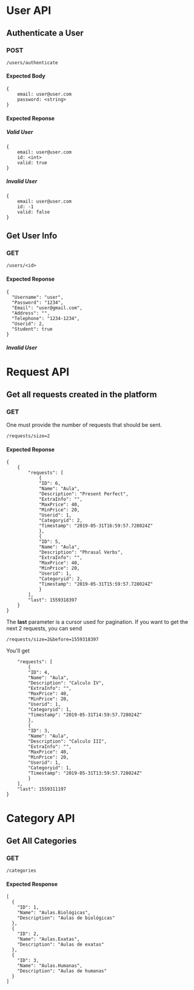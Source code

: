 # User API

## Authenticate a User

### POST

```
/users/authenticate
```

#### Expected Body
```
{
    email: user@user.com
    password: <string>
}
```

#### Expected Reponse

##### Valid User

```
{
    email: user@user.com
    id: <int>
    valid: true
}
```

##### Invalid User

```
{
    email: user@user.com
    id: -1
    valid: false
}
```

## Get User Info

### GET

```
/users/<id>
```

#### Expected Reponse

```
{
  "Username": "user",
  "Password": "1234",
  "Email": "user@gmail.com",
  "Address": "",
  "Telephone": "1234-1234",
  "Userid": 2,
  "Student": true
}
```

##### Invalid User

# Request API

## Get all requests created in the platform

### GET

One must provide the number of requests that should be sent.

```
/requests/size=2
```

#### Expected Reponse

```
{
    {
        "requests": [
            {
            "ID": 6,
            "Name": "Aula",
            "Description": "Present Perfect",
            "ExtraInfo": "",
            "MaxPrice": 40,
            "MinPrice": 20,
            "Userid": 1,
            "Categoryid": 2,
            "Timestamp": "2019-05-31T16:59:57.728024Z"
            },
            {
            "ID": 5,
            "Name": "Aula",
            "Description": "Phrasal Verbs",
            "ExtraInfo": "",
            "MaxPrice": 40,
            "MinPrice": 20,
            "Userid": 1,
            "Categoryid": 2,
            "Timestamp": "2019-05-31T15:59:57.728024Z"
            }
        ],
        "last": 1559318397
    }
}
```

The **last** parameter is a cursor used for pagination. If you want to get the next 2 requests, you can send

```
/requests/size=2&before=1559318397
```

You'll get

```{
    "requests": [
        {
        "ID": 4,
        "Name": "Aula",
        "Description": "Calculo IV",
        "ExtraInfo": "",
        "MaxPrice": 40,
        "MinPrice": 20,
        "Userid": 1,
        "Categoryid": 1,
        "Timestamp": "2019-05-31T14:59:57.728024Z"
        },
        {
        "ID": 3,
        "Name": "Aula",
        "Description": "Calculo III",
        "ExtraInfo": "",
        "MaxPrice": 40,
        "MinPrice": 20,
        "Userid": 1,
        "Categoryid": 1,
        "Timestamp": "2019-05-31T13:59:57.728024Z"
        }
    ],
    "last": 1559311197
}
```

# Category API

## Get All Categories

### GET

```
/categories
```
#### Expected Response
```
[
  {
    "ID": 1,
    "Name": "Aulas.Biológicas",
    "Description": "Aulas de biológicas"
  },
  {
    "ID": 2,
    "Name": "Aulas.Exatas",
    "Description": "Aulas de exatas"
  },
  {
    "ID": 3,
    "Name": "Aulas.Humanas",
    "Description": "Aulas de humanas"
  }
]
```
